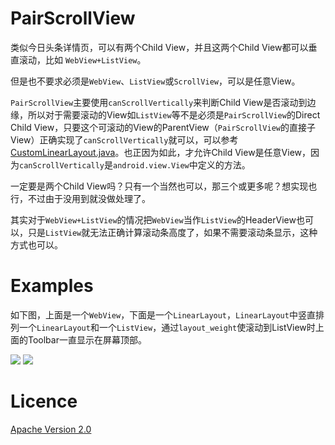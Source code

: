 PairScrollView
==============

类似今日头条详情页，可以有两个Child View，并且这两个Child View都可以垂直滚动，比如 `WebView+ListView`。

但是也不要求必须是`WebView`、`ListView`或`ScrollView`，可以是任意View。

`PairScrollView`主要使用`canScrollVertically`来判断Child View是否滚动到边缘，所以对于需要滚动的View如`ListView`等不是必须是`PairScrollView`的Direct Child View，只要这个可滚动的View的ParentView（`PairScrollView`的直接子View）正确实现了`canScrollVertically`就可以，可以参考[CustomLinearLayout.java][1]。也正因为如此，才允许Child View是任意View，因为`canScrollVertically`是`android.view.View`中定义的方法。

一定要是两个Child View吗？只有一个当然也可以，那三个或更多呢？想实现也行，不过由于没用到就没做处理了。

其实对于`WebView+ListView`的情况把`WebView`当作`ListView`的HeaderView也可以，只是`ListView`就无法正确计算滚动条高度了，如果不需要滚动条显示，这种方式也可以。

Examples
========

如下图，上面是一个`WebView`，下面是一个`LinearLayout`，`LinearLayout`中竖直排列一个`LinearLayout`和一个`ListView`，通过`layout_weight`使滚动到ListView时上面的Toolbar一直显示在屏幕顶部。

![][2]
![][3]

Licence
=======

[Apache Version 2.0][2]



 [1]:./src/me/angeldevil/pairscrollview/CustomLinearLayout.java
 [2]:./art/img1.png
 [3]:./art/img2.png
 [4]:http://www.apache.org/licenses/LICENSE-2.0.html
